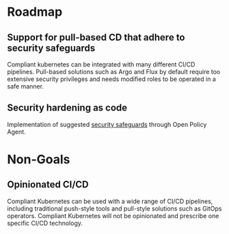 # Roadmap

## Support for pull-based CD that adhere to security safeguards

Compliant kubernetes can be integrated with many different CI/CD pipelines.
Pull-based solutions such as Argo and Flux by default require too extensive security privileges
and needs modified roles to be operated in a safe manner.

## Security hardening as code

Implementation of suggested [security safeguards](https://elastisys.io/compliantkubernetes/user-guide/safeguards/) through Open Policy Agent.


# Non-Goals

## Opinionated CI/CD

Compliant Kubernetes can be used with a wide range of CI/CD pipelines, including traditional push-style tools and pull-style solutions such as GitOps operators.
Compliant Kubernetes will not be opinionated and prescribe one specific CI/CD technology.
